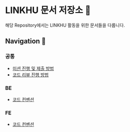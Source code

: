 # LINKHU 문서 저장소 📝

해당 Repository에서는 LINKHU 활동을 위한 문서들을 다룹니다.

## Navigation 🧭

### 공통

- [미션 진행 및 제출 방법](missionguide/missionguide.md)
- [코드 리뷰 진행 방법](./codereview.md)

### BE

- [코드 컨벤션](./backend/convention.md)

### FE

- [코드 컨벤션](./frontend/convention.md)
